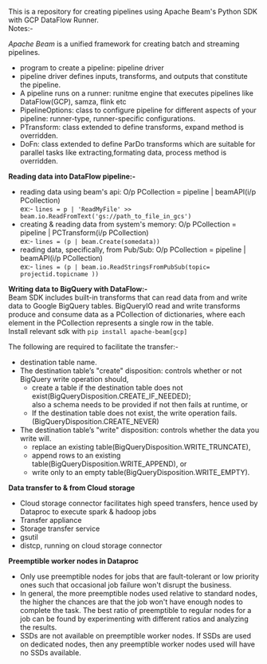 This is a repository for creating pipelines using Apache Beam's Python SDK with GCP DataFlow Runner.  
Notes:-  

*Apache Beam* is a unified framework for creating batch and streaming pipelines.  
- program to create a pipeline: pipeline driver  
- pipeline driver defines inputs, transforms, and outputs that constitute the pipeline.  
- A pipeline runs on a runner: runitme engine that executes pipelines like DataFlow(GCP), samza, flink etc  
- PipelineOptions: class to configure pipeline for different aspects of your pipeline: runner-type, runner-specific configurations.   
- PTransform: class extended to define transforms, expand method is overridden.  
- DoFn: class extended to define ParDo transforms which are suitable for parallel tasks like extracting,formating data, process method is overridden.  

**Reading data into DataFlow pipeline:-**  
- reading data using beam's api: O/p PCollection = pipeline | beamAPI(i/p PCollection)  
   ex:- `lines = p | 'ReadMyFile' >> beam.io.ReadFromText('gs://path_to_file_in_gcs')`    
- creating & reading data from system's memory: O/p PCollection = pipeline | PCTransform(i/p PCollection)  
   ex:- `lines = (p | beam.Create(somedata))`    
- reading data, specifically, from Pub/Sub: O/p PCollection = pipeline | beamAPI(i/p PCollection)  
   ex:- `lines = (p | beam.io.ReadStringsFromPubSub(topic= projectid.topicname ))`  

**Writing data to BigQuery with DataFlow:-**  
Beam SDK includes built-in transforms that can read data from and write data to Google BigQuery tables.
BigQueryIO read and write transforms produce and consume data as a PCollection of dictionaries, 
where each element in the PCollection represents a single row in the table.   
Install relevant sdk with `pip install apache-beam[gcp]`  

The following are required to facilitate the transfer:-  
- destination table name.  
- The destination table’s "create" disposition: controls whether or not BigQuery write operation should,     
  -  create a table if the destination table does not exist(BigQueryDisposition.CREATE_IF_NEEDED);  
       also a schema needs to be provided if not then fails at runtime, or  
  -  If the destination table does not exist, the write operation fails.(BigQueryDisposition.CREATE_NEVER)  
- The destination table’s "write" disposition: controls whether the data you write will.    
  -  replace an existing table(BigQueryDisposition.WRITE_TRUNCATE),  
  -  append rows to an existing table(BigQueryDisposition.WRITE_APPEND), or  
  -  write only to an empty table(BigQueryDisposition.WRITE_EMPTY).  

**Data transfer to & from Cloud storage**
- Cloud storage connector facilitates high speed transfers, hence used by Dataproc to execute spark & hadoop jobs  
- Transfer appliance  
- Storage transfer service  
- gsutil 
- distcp, running on cloud storage connector


**Preemptible worker nodes in Dataproc**
- Only use preemptible nodes for jobs that are fault-tolerant or low priority ones such that occasional job failure won't disrupt the business.  
- In general, the more preemptible nodes used relative to standard nodes, the higher the chances are that the job won't have enough nodes to complete the task. The best ratio of preemptible to regular nodes for a job can be found by experimenting with different ratios and analyzing the results.  
- SSDs are not available on preemptible worker nodes. If SSDs are used on dedicated nodes, then any preemptible worker nodes used will have no SSDs available.  
